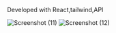 Developed with React,tailwind,API

![Screenshot (11)](https://github.com/user-attachments/assets/47954aa4-d014-423a-9114-1eb6da9ae5b1)
![Screenshot (12)](https://github.com/user-attachments/assets/b3715b83-e697-46e9-973f-13ebd25706e0)
